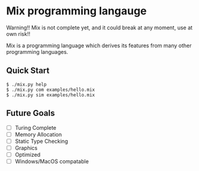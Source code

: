 # Mix programming langauge

Warning!! Mix is not complete yet, and it could break at any moment, use at own risk!!

Mix is a programming language which derives its features from many other programming languages.

## Quick Start

```terminal
$ ./mix.py help
$ ./mix.py com examples/hello.mix
$ ./mix.py sim examples/hello.mix
```

## Future Goals
- [ ] Turing Complete
- [ ] Memory Allocation
- [ ] Static Type Checking
- [ ] Graphics
- [ ] Optimized
- [ ] Windows/MacOS compatable
